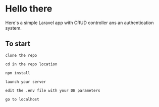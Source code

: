 # Hello there

Here's a simple Laravel app with CRUD controller ans an authentication system.

## To start

`clone the repo`

`cd in the repo location`

`npm install`

`launch your server`

`edit the .env file with your DB parameters`

`go to localhost`
